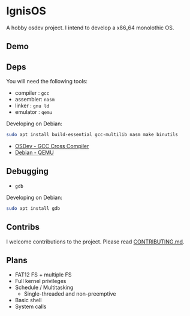 # IgnisOS

A hobby osdev project. I intend to develop a x86_64 monolothic OS.

## Demo

## Deps

You will need the following tools:

- compiler : `gcc`
- assembler: `nasm`
- linker   : `gnu ld`
- emulator : `qemu`

Developing on Debian:

```sh
sudo apt install build-essential gcc-multilib nasm make binutils
```

- [OSDev - GCC Cross Compiler](https://wiki.osdev.org/GCC_Cross-Compiler)
- [Debian - QEMU](https://wiki.debian.org/QEMU)

## Debugging

- `gdb`

Developing on Debian:

```sh
sudo apt install gdb
```

## Contribs

I welcome contributions to the project. Please read [CONTRIBUTING.md](./CONTRIBUTING.md).

## Plans

- FAT12 FS + multiple FS
- Full kernel privileges
- Schedule / Multitasking
  - Single-threaded and non-preemptive
- Basic shell
- System calls

